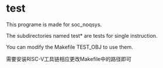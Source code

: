 # test

This programe is made for soc_noqsys.

The subdirectories named test* are tests for single instruction.

You can modify the Makefile TEST_OBJ to use them.

需要安装RISC-V工具链相应更改Makefile中的路径即可